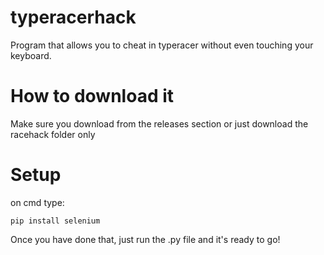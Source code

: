# typeracerhack
Program that allows you to cheat in typeracer without even touching your keyboard.

# How to download it
Make sure you download from the releases section or just download the racehack folder only

# Setup
on cmd type:
```
pip install selenium
```
Once you have done that, just run the .py file and it's ready to go!
